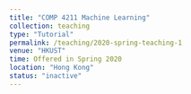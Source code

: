 ```yaml
---
title: "COMP 4211 Machine Learning"
collection: teaching
type: "Tutorial"
permalink: /teaching/2020-spring-teaching-1
venue: "HKUST"
time: Offered in Spring 2020
location: "Hong Kong"
status: "inactive"
---
```

